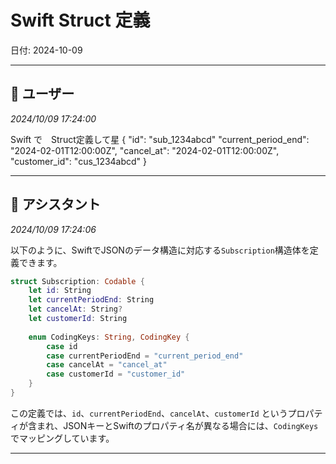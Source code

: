 # Swift Struct 定義

日付: 2024-10-09

---

## 👤 ユーザー
*2024/10/09 17:24:00*

Swift で　Struct定義して星
{
  "id": "sub_1234abcd"
  "current_period_end": "2024-02-01T12:00:00Z",
  "cancel_at": "2024-02-01T12:00:00Z",
  "customer_id": "cus_1234abcd"
}

---

## 🤖 アシスタント
*2024/10/09 17:24:06*

以下のように、SwiftでJSONのデータ構造に対応する`Subscription`構造体を定義できます。

```swift
struct Subscription: Codable {
    let id: String
    let currentPeriodEnd: String
    let cancelAt: String?
    let customerId: String
    
    enum CodingKeys: String, CodingKey {
        case id
        case currentPeriodEnd = "current_period_end"
        case cancelAt = "cancel_at"
        case customerId = "customer_id"
    }
}
```

この定義では、`id`、`currentPeriodEnd`、`cancelAt`、`customerId` というプロパティが含まれ、JSONキーとSwiftのプロパティ名が異なる場合には、`CodingKeys`でマッピングしています。

---
